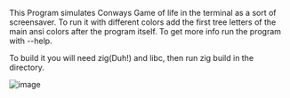 This Program simulates Conways Game of life in the terminal as a sort of screensaver.
To run it with different colors add the first tree letters of the main ansi colors after the program itself.
To get more info run the program with --help.

To build it you will need zig(Duh!) and libc, then run zig build in the directory.

![image](https://github.com/user-attachments/assets/ac91db2c-fda5-4911-bb94-e97447eb56c8)

